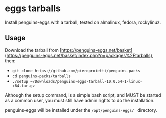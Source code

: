 # eggs tarballs

Install penguins-eggs with a tarball, tested on almalinux, fedora, rockylinuz.


## Usage

Download the tarball from [https://penguins-eggs.net/basket](https://penguins-eggs.net/basket/index.php?p=packages%2Ftarballs), then:

* `git clone https://github.com/pieroproietti/penguins-packs`
* `cd penguins-packs/tarballs`
* `./setup ~/Downloads/penguins-eggs-tarball-10.0.54-1-linux-x64.tar.gz`

Although the setup command, is a simple bash script, and MUST be started as a common user, you must still have admin rights to do the installation.

penguins-eggs will be installed under the `/opt/penguins-eggs/ ` directory.


